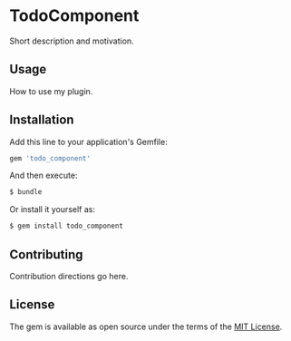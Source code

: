# TodoComponent
Short description and motivation.

## Usage
How to use my plugin.

## Installation
Add this line to your application's Gemfile:

```ruby
gem 'todo_component'
```

And then execute:
```bash
$ bundle
```

Or install it yourself as:
```bash
$ gem install todo_component
```

## Contributing
Contribution directions go here.

## License
The gem is available as open source under the terms of the [MIT License](https://opensource.org/licenses/MIT).
